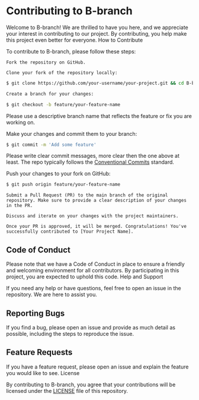 # Contributing to B-branch

Welcome to B-branch! We are thrilled to have you here, and we appreciate your interest in contributing to our project. By contributing, you help make this project even better for everyone.
How to Contribute

To contribute to B-branch, please follow these steps:

    Fork the repository on GitHub.

    Clone your fork of the repository locally:

```sh
$ git clone https://github.com/your-username/your-project.git && cd B-branch

Create a branch for your changes:
```

```sh
$ git checkout -b feature/your-feature-name
```
Please use a descriptive branch name that reflects the feature or fix you are working on.

Make your changes and commit them to your branch:

```sh
$ git commit -m 'Add some feature'
```

Please write clear commit messages, more clear then the one above at least.
The repo typically follows the [Conventional Commits](https://www.conventionalcommits.org/en/v1.0.0/) standard.

Push your changes to your fork on GitHub:

```sh
$ git push origin feature/your-feature-name
```

    Submit a Pull Request (PR) to the main branch of the original repository. Make sure to provide a clear description of your changes in the PR.

    Discuss and iterate on your changes with the project maintainers.

    Once your PR is approved, it will be merged. Congratulations! You've successfully contributed to [Your Project Name].

## Code of Conduct

Please note that we have a Code of Conduct in place to ensure a friendly and welcoming environment for all contributors. By participating in this project, you are expected to uphold this code.
Help and Support

If you need any help or have questions, feel free to open an issue in the repository. We are here to assist you.

## Reporting Bugs

If you find a bug, please open an issue and provide as much detail as possible, including the steps to reproduce the issue.

## Feature Requests

If you have a feature request, please open an issue and explain the feature you would like to see.
License

By contributing to B-branch, you agree that your contributions will be licensed under the [LICENSE](LICENSE) file of this repository.